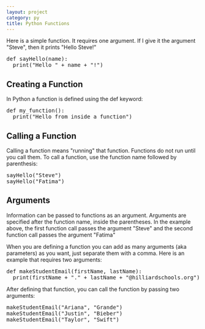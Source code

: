 ```yaml
---
layout: project
category: py
title: Python Functions
---
```

Here is a simple function. It requires one argument. If I give it the argument "Steve", then it prints "Hello Steve!"
<pre>
def sayHello(name):
  print("Hello " + name + "!")
</pre>

## Creating a Function
In Python a function is defined using the def keyword:

<pre>
def my_function():
  print("Hello from inside a function")
</pre>

## Calling a Function
Calling a function means "running" that function. Functions do not run until you call them. To call a function, use the function name followed by parenthesis:

<pre>
sayHello("Steve")
sayHello("Fatima")
</pre>

## Arguments

Information can be passed to functions as an argument. Arguments are specified after the function name, inside the parentheses. In the example above, the first function call passes the argument "Steve" and the second function call passes the argument "Fatima"

When you are defining a function you can add as many arguments (aka parameters) as you want, just separate them with a comma. Here is an example that requires two arguments:
<pre>
def makeStudentEmail(firstName, lastName):
  print(firstName + "." + lastName + "@hilliardschools.org")
</pre>

After defining that function, you can call the function by passing two arguments:
<pre>
makeStudentEmail("Ariana", "Grande")
makeStudentEmail("Justin", "Bieber")
makeStudentEmail("Taylor", "Swift")
</pre>
